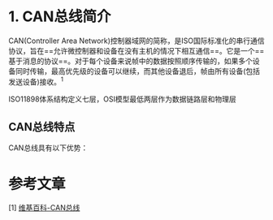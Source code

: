 # 1. CAN总线简介

CAN(Controller Area Network)控制器域网的简称，是ISO国际标准化的串行通信协议，旨在==允许微控制器和设备在没有主机的情况下相互通信==。它是一个==基于消息的协议==。对于每个设备来说帧中的数据按照顺序传输的，如果多个设备同时传输，最高优先级的设备可以继续，而其他设备退后，帧由所有设备(包括发送设备)接收。<sup>1</sup>

ISO11898体系结构定义七层，OSI模型最低两层作为数据链路层和物理层

## CAN总线特点

CAN总线具有以下优势：

# 参考文章

[1] [维基百科-CAN总线](https://encyclopedia.thefreedictionary.com/Controller+Area+Network)